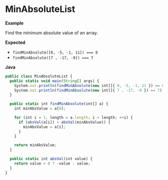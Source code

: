 # MinAbsoluteList

**Example**

Find the minimum absolute value of an array.

**Expected**

* `findMinAbsolute([0, -5, -1, 11]) === 0`
* `findMinAbsolute([7 , -17, -9]) === 7`

**Java**

```js
public class MinAbsoluteList {
  public static void main(String[] args) {
    System.out.println(findMinAbsolute(new int[]{ 0, -5, -1, 11 }) == 0);
    System.out.println(findMinAbsolute(new int[]{ 7 , -17, -9 }) == 7);
  }

  public static int findMinAbsolute(int[] a) {
    int minAbsValue = a[0];

    for (int i = 1, length = a.length; i < length; ++i) {
      if (absVal(a[i]) < absVal(minAbsValue)) {
        minAbsValue = a[i];
      }
    }

    return minAbsValue;
  }

  public static int absVal(int value) {
    return value < 0 ? -value : value;
  }
}
```
